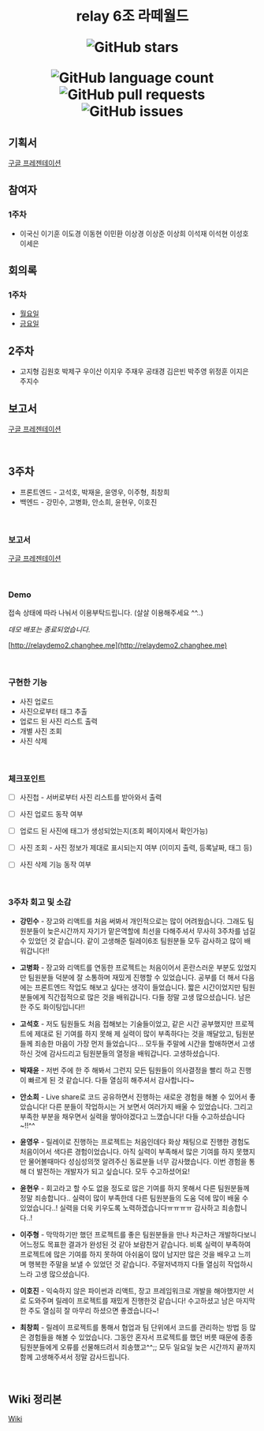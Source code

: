 <h1 align="center">
relay 6조 라떼월드

![GitHub stars](https://img.shields.io/github/stars/boostcamp-2020/relay_06?style=social)

![GitHub language count](https://img.shields.io/github/languages/count/boostcamp-2020/relay_06) ![GitHub pull requests](https://img.shields.io/github/issues-pr/boostcamp-2020/relay_06?color=green) ![GitHub issues](https://img.shields.io/github/issues/boostcamp-2020/relay_06)  

</h1>

## 기획서
[구글 프레젠테이션](https://docs.google.com/presentation/d/1KVMY72W_LfYM90A4zkEgC6fcdEBQH48g6vqVKTmdzu0/edit?usp=sharing)


## 참여자

### 1주차
- 이국신 이기훈 이도경 이동현 이민환 이상경 이상준 이상희 이석재 이석현 이성호 이세은

## 회의록

### 1주차
- [월요일](https://github.com/boostcamp-2020/relay_06/wiki/1%EC%A3%BC%EC%B0%A8-%EB%9D%BC%EB%96%BC-%EC%B1%8C%EB%A6%B0%EC%A7%80)
- [금요일](https://github.com/boostcamp-2020/relay_06/wiki/1%EC%A3%BC%EC%B0%A8-%ED%9A%8C%EC%9D%98%EB%A1%9D)



## 2주차

- 고지형 김원호 박제구 우이산 이지우 주재우 공태경 김은빈 박주영 위정훈 이지은 주지수

## 보고서
[구글 프레젠테이션](https://docs.google.com/presentation/d/12FspZqdx95bm8alaWhPOS-pAS61bdO3rLEU2ICQPA0w/edit#slide=id.p1)



<br>



## 3주차

* 프론트엔드 - 고석호, 박재윤, 윤영우, 이주형, 최창희
* 백엔드 - 강민수, 고병화, 안소희, 윤현우, 이호진



<br>



###  보고서

[구글 프레젠테이션](https://docs.google.com/presentation/d/1dms7SawJlIm04KrfBZuAVmuF2qzYGKMOuQi9eTNyGKs/edit?usp=sharing)



<br>



### Demo
접속 상태에 따라 나눠서 이용부탁드립니다. (살살 이용해주세요 ^^..)

*데모 배포는 종료되었습니다.*

[http://relaydemo2.changhee.me](http://relaydemo2.changhee.me)


<br>



### 구현한 기능

* 사진 업로드
* 사진으로부터 태그 추출
* 업로드 된 사진 리스트 출력
* 개별 사진 조회
* 사진 삭제



<br>



### 체크포인트

- [ ] 사진첩 - 서버로부터 사진 리스트를 받아와서 출력
- [ ] 사진 업로드 동작 여부
- [ ] 업로드 된 사진에 태그가 생성되었는지(조회 페이지에서 확인가능)
- [ ] 사진 조회 - 사진 정보가 제대로 표시되는지 여부 (이미지 출력, 등록날짜, 태그 등)
- [ ] 사진 삭제 기능 동작 여부



<br>



### 3주차 회고 및 소감

* **강민수** - 장고와 리액트를 처음 써봐서 개인적으로는 많이 어려웠습니다. 그래도 팀원분들이 늦은시간까지 자기가 맡은역할에 최선을 다해주셔서 무사히 3주차를 넘길 수 있었던 것 같습니다. 같이 고생해준 릴레이6조 팀원분들 모두 감사하고 많이 배워갑니다!!

* **고병화** - 장고와 리액트를 연동한 프로젝트는 처음이어서 혼란스러운 부분도 있었지만 팀원분들 덕분에 잘 소통하며 재밌게 진행할 수 있었습니다. 공부를 더 해서 다음에는 프론트엔드 작업도 해보고 싶다는 생각이 들었습니다. 짧은 시간이었지만 팀원분들에게 직간접적으로 많은 것을 배워갑니다. 다들 정말 고생 많으셨습니다. 남은 한 주도 화이팅입니다!!

* **고석호** - 저도 팀원들도 처음 접해보는 기술들이었고, 같은 시간 공부했지만 프로젝트에 제대로 된 기여를 하지 못해 제 실력이 많이 부족하다는 것을 깨달았고, 팀원분들께 죄송한 마음이 가장 먼저 들었습니다...
  모두들 주말에 시간을 할애하면서 고생하신 것에 감사드리고 팀원분들의 열정을 배워갑니다. 고생하셨습니다.

* **박재윤** - 저번 주에 한 주 해봐서 그런지 모든 팀원들이 의사결정을 빨리 하고 진행이 빠르게 된 것 같습니다. 다들 열심히 해주셔서 감사합니다~

* **안소희** - Live share로 코드 공유하면서 진행하는 새로운 경험을 해볼 수 있어서 좋았습니다! 다른 분들이 작업하시는 거 보면서 여러가지 배울 수 있었습니다. 그리고 부족한 부분을 채우면서 실력을 쌓아야겠다고 느꼈습니다! 다들 수고하셨습니다~!!^^

* **윤영우** - 릴레이로 진행하는 프로젝트는 처음인데다 화상 채팅으로 진행한 경험도 처음이어서 색다른 경험이었습니다. 아직 실력이 부족해서 많은 기여를 하지 못했지만 물어볼때마다 성심성의껏 알려주신 동료분들 너무 감사했습니다. 이번 경험을 통해 더 발전하는 개발자가 되고 싶습니다. 모두 수고하셨어요!

* **윤현우** - 회고라고 할 수도 없을 정도로 많은 기여를 하지 못해서 다른 팀원분들께 정말 죄송합니다.. 실력이 많이 부족한데 다른 팀원분들의 도움 덕에 많이 배울 수 있었습니다..! 실력을 더욱 키우도록 노력하겠습니다ㅠㅠㅠㅠ 감사하고 죄송합니다..!

* **이주형** - 막막하기만 했던 프로젝트를 좋은 팀원분들을 만나 차근차근 개발하다보니 어느정도 목표한 결과가 완성된 것 같아 보람찬거 같습니다. 비록 실력이 부족하여 프로젝트에 많은 기여를 하지 못하여 아쉬움이 많이 남지만 많은 것을 배우고 느끼며 행복한 주말을 보낼 수 있었던 것 같습니다. 주말저녁까지 다들 열심히 작업하시느라 고생 많으셨습니다.

* **이호진** - 익숙하지 않은 파이썬과 리액트, 장고 프레임워크로 개발을 해야했지만 서로 도와주며 릴레이 프로젝트를 재밌게 진행한것 같습니다! 수고하셨고 남은 마지막 한 주도 열심히 잘 마무리 하셨으면 좋겠습니다~!

* **최창희** - 릴레이 프로젝트를 통해서 협업과 팀 단위에서 코드를 관리하는 방법 등 많은 경험들을 해볼 수 있었습니다. 그동안 혼자서 프로젝트를 했던 버릇 때문에 종종 팀원분들에게 오류를 선물해드려서 죄송했고^^;; 모두 일요일 늦은 시간까지 끝까지 함께 고생해주셔서 정말 감사드립니다.



<br>



## Wiki 정리본

[Wiki](https://github.com/boostcamp-2020/relay_06/wiki/2020-08-07-2%EC%A3%BC%EC%B0%A8-%EC%9E%90%EC%97%B0%EC%96%B4%EC%B2%98%EB%A6%AC)


